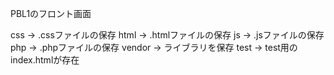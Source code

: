 PBL1のフロント画面

css -> .cssファイルの保存
html -> .htmlファイルの保存
js -> .jsファイルの保存
php -> .phpファイルの保存
vendor -> ライブラリを保存
test -> test用のindex.htmlが存在